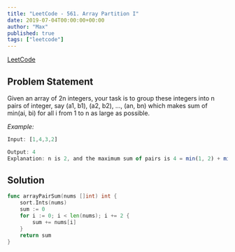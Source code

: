 ```yaml
---
title: "LeetCode - 561. Array Partition I"
date: 2019-07-04T00:00:00+00:00
author: "Max"
published: true
tags: ["leetcode"]
---
```


[LeetCode](https://leetcode.com/problems/array-partition-i/)

## Problem Statement

Given an array of 2n integers, your task is to group these integers into n pairs of integer, say (a1, b1), (a2, b2), ..., (an, bn) which makes sum of min(ai, bi) for all i from 1 to n as large as possible.

*Example:*

```js
Input: [1,4,3,2]

Output: 4
Explanation: n is 2, and the maximum sum of pairs is 4 = min(1, 2) + min(3, 4).
```

## Solution

```go
func arrayPairSum(nums []int) int {
	sort.Ints(nums)
	sum := 0
	for i := 0; i < len(nums); i += 2 {
		sum += nums[i]
	}
	return sum
}
```
